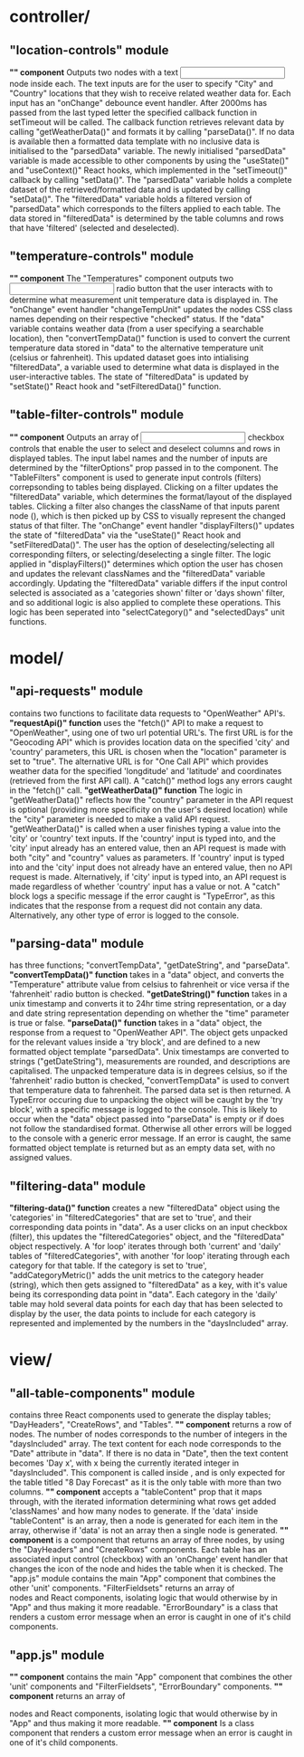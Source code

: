 # controller/
## "location-controls" module
**"<LocationFilter />" component**
Outputs two <label/> nodes with a text <input/> node inside each. The text inputs are for the user to specify "City" and "Country" locations that they wish to receive related weather data for. Each input has an "onChange" debounce event handler. After 2000ms has passed from the last typed letter the specified callback function in setTimeout will be called. The callback function retrieves relevant data by calling "getWeatherData()" and formats it by calling "parseData()". If no data is available then a formatted data template with no inclusive data is initialised to the "parsedData" variable. The newly initialised "parsedData" variable is made accessible to other components by using the "useState()" and "useContext()" React hooks, which implemented in the "setTimeout()" callback by calling "setData()". The "parsedData" variable holds a complete dataset of the retrieved/formatted data and is updated by calling "setData()". The "filteredData" variable holds a filtered version of "parsedData" which corresponds to the filters applied to each table. The data stored in "filteredData" is determined by the table columns and rows that have 'filtered' (selected and deselected).
## "temperature-controls" module
**"<Temperatures />" component**
The "Temperatures" component outputs two <label><input/></label> radio button that the user interacts with to determine what measurement unit temperature data is displayed in. The "onChange" event handler "changeTempUnit" updates the <label> nodes CSS class names depending on their respective "checked" status. If the "data" variable contains weather data (from a user specifying a searchable location), then "convertTempData()" function is used to convert the current temperature data stored in "data" to the alternative temperature unit (celsius or fahrenheit). This updated dataset goes into intialising "filteredData", a variable used to determine what data is displayed in the user-interactive tables. The state of "filteredData" is updated by "setState()" React hook and "setFilteredData()" function.
## "table-filter-controls" module
**"<TableFilters />" component**
Outputs an array of <label><input/></labe> checkbox controls that enable the user to select and deselect columns and rows in displayed tables. The input label names and the number of inputs are determined by the "filterOptions" prop passed in to the component. The "TableFilters" component is used to generate input controls (filters) correpsonding to tables being displayed. Clicking on a filter updates the "filteredData" variable, which determines the format/layout of the displayed tables. Clicking a filter also changes the className of that inputs parent node (<label>), which is then picked up by CSS to visually represent the changed status of that filter. The "onChange" event handler "displayFilters()" updates the state of "filteredData" via  the "useState()" React hook and "setFilteredData()". The user has the option of deselecting/selecting all corresponding filters, or selecting/deselecting a single filter. The logic applied in "displayFilters()" determines which option the user has chosen and updates the relevant classNames and the "filteredData" variable accordingly. Updating the "filteredData" variable differs if the input control selected is associated as a 'categories shown' filter or 'days shown' filter, and so additional logic is also applied to complete these operations. This logic has been seperated into "selectCategory()" and "selectedDays" unit functions. 
# model/
## "api-requests" module 
contains two functions to facilitate data requests to "OpenWeather" API's. 
**"requestApi()" function**
uses the "fetch()" API to make a request to "OpenWeather", using one of two url potential URL's. The first URL is for the "Geocoding API" which is provides location data on the specified 'city' and 'country' parameters, this URL is chosen when the "location" parameter is set to "true". The alternative URL is for "One Call API" which provides weather data for the specified 'longditude' and 'latitude' and coordinates (retrieved from the first API call). A "catch()" method logs any errors caught in the "fetch()" call.
**"getWeatherData()" function**
The logic in "getWeatherData()" reflects how the "country" parameter in the API request is optional (providing more specificity on the user's desired location) while the "city" parameter is needed to make a valid API request. "getWeatherData()" is called when a user finishes typing a value into the 'city' or 'country' text inputs. If the 'country' input is typed into, and the 'city' input already has an entered value, then an API request is made with both "city" and "country" values as parameters. If 'country' input is typed into and the 'city' input does not already have an entered value, then no API request is made. Alternatively, if 'city' input is typed into, an API request is made regardless of whether 'country' input has a value or not. A "catch" block logs a specific message if the error caught is "TypeError", as this indicates that the response from a request did not contain any data. Alternatively, any other type of error is logged to the console.
## "parsing-data" module 
has three functions; "convertTempData", "getDateString", and "parseData". 
**"convertTempData()" function**
takes in a "data" object, and converts the "Temperature" attribute value from celsius to fahrenheit or vice versa if the 'fahrenheit' radio button is checked. 
**"getDateString()" function** 
takes in a unix timestamp and converts it to 24hr time string representation, or a day and date string representation depending on whether the "time" parameter is true or false.
**"parseData()" function**
takes in a "data" object, the response from a request to "OpenWeather API". The object gets unpacked for the relevant values inside a 'try block', and are defined to a new formatted object template "parsedData". Unix timestamps are converted to strings ("getDateString"), measurements are rounded, and descriptions are capitalised. The unpacked temperature data is in degrees celsius, so if the 'fahrenheit' radio button is checked, "convertTempData" is used to convert that temperature data to fahrenheit. The parsed data set is then returned. A TypeError occuring due to unpacking the object will be caught by the 'try block', with a specific message is logged to the console. This is likely to occur when the "data" object passed into "parseData" is empty or if does not follow the standardised format. Otherwise all other errors will be logged to the console with a generic error message. If an error is caught, the same formatted object template is returned but as an empty data set, with no assigned values.
## "filtering-data" module
**"filtering-data()" function**
creates a new "filteredData" object using the 'categories' in "filteredCategories" that are set to 'true', and their corresponding data points in "data". As a user clicks on an input checkbox (filter), this updates the "filteredCategories" object, and the "filteredData" object respectively. A 'for loop' iterates through both 'current' and 'daily' tables of "filteredCategories", with another 'for loop' iterating through each category for that table. If the category is set to 'true', "addCategoryMetric()" adds the unit metrics to the category header (string), which then gets assigned to "filteredData" as a key, with it's value being its corresponding data point in "data". Each category in the 'daily' table may hold several data points for each day that has been selected to display by the user, the data points to include for each category is represented and implemented by the numbers in the "daysIncluded" array.
# view/
## "all-table-components" module 
contains three React components used to generate the display tables; "DayHeaders", "CreateRows", and "Tables". 
**"<DayHeaders />" component**
returns a row of <th> nodes. The number of nodes corresponds to the number of integers in the "daysIncluded" array. The text content for each node corresponds to the "Date" attribute in "data". If there is no data in "Date", then the text content becomes 'Day x', with x being the currently iterated integer in "daysIncluded". This component is called inside <Tables>, and is only expected for the table titled "8 Day Forecast" as it is the only table with more than two columns. 
**"<CreateRows />" component**
accepts a "tableContent" prop that it maps through, with the iterated information determining what rows get added 'classNames' and how many <td> nodes to generate. If the 'data' inside "tableContent" is an array, then a <td> node is generated for each item in the array, otherwise if 'data' is not an array then a single <td> node is generated. 
**"<Tables />" component**
is a component that returns an array of three <table> nodes, by using the "DayHeaders" and "CreateRows" components. Each table has an associated input control (checkbox) with an 'onChange' event handler that changes the icon of the <label> node and hides the table when it is checked. 
The "app.js" module contains the main "App" component that combines the other 'unit' components. "FilterFieldsets" returns an array of <div> nodes and React components, isolating logic that would otherwise by in "App" and thus making it more readable. "ErrorBoundary" is a class that renders a custom error message when an error is caught in one of it's child components. 
## "app.js" module
**"<App />" component**
contains the main "App" component that combines the other 'unit' components and "FilterFieldsets", "ErrorBoundary" components.
**"<FilterFieldsets />" component**
returns an array of <div> nodes and React components, isolating logic that would otherwise by in "App" and thus making it more readable.
**"<ErrorBoundary />" component**
Is a class component that renders a custom error message when an error is caught in one of it's child components. 

